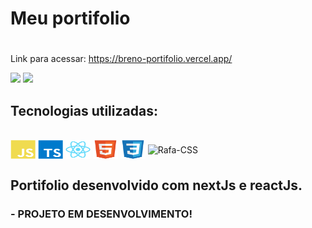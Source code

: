 





### <h1>Meu portifolio<h1/> 
Link para acessar: https://breno-portifolio.vercel.app/
  
<img src="https://user-images.githubusercontent.com/94801880/156467019-491f499f-d487-4666-83f7-692d64f8c859.png" width=800>
<img src="https://user-images.githubusercontent.com/94801880/156467814-a203a10b-da7c-4502-92ef-18d7699f9070.png" width=800>

## Tecnologias utilizadas:
<div style="display: inline_block" ><br>
  <img align="center" alt="Rafa-Js" height="30" width="40" src="https://raw.githubusercontent.com/devicons/devicon/master/icons/javascript/javascript-plain.svg">
  <img align="center" alt="Rafa-Ts" height="30" width="40" src="https://raw.githubusercontent.com/devicons/devicon/master/icons/typescript/typescript-plain.svg">
  <img align="center" alt="Rafa-React" height="30" width="40" src="https://raw.githubusercontent.com/devicons/devicon/master/icons/react/react-original.svg">
  <img align="center" alt="Rafa-HTML" height="30" width="40" src="https://raw.githubusercontent.com/devicons/devicon/master/icons/html5/html5-original.svg">
  <img align="center" alt="Rafa-CSS" height="30" width="40" src="https://raw.githubusercontent.com/devicons/devicon/master/icons/css3/css3-original.svg">
  <img align="center" alt="Rafa-CSS" height="30" width="40" src="https://user-images.githubusercontent.com/94801880/155901199-87253c57-c690-4bf2-b419-1eb0d52718f9.png">
</div>
  
  ## Portifolio desenvolvido com nextJs e reactJs.
  
  ### - PROJETO EM DESENVOLVIMENTO!
  

